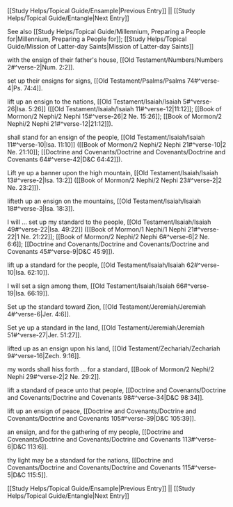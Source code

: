 [[Study Helps/Topical Guide/Ensample|Previous Entry]]  ||  [[Study Helps/Topical Guide/Entangle|Next Entry]]

 See also [[Study Helps/Topical Guide/Millennium, Preparing a People for|Millennium, Preparing a People for]]; [[Study Helps/Topical Guide/Mission of Latter-day Saints|Mission of Latter-day Saints]]

 with the ensign of their father's house, [[Old Testament/Numbers/Numbers 2#^verse-2|Num. 2:2]].

 set up their ensigns for signs, [[Old Testament/Psalms/Psalms 74#^verse-4|Ps. 74:4]].

 lift up an ensign to the nations, [[Old Testament/Isaiah/Isaiah 5#^verse-26|Isa. 5:26]] ([[Old Testament/Isaiah/Isaiah 11#^verse-12|11:12]]; [[Book of Mormon/2 Nephi/2 Nephi 15#^verse-26|2 Ne. 15:26]]; [[Book of Mormon/2 Nephi/2 Nephi 21#^verse-12|21:12]]).

 shall stand for an ensign of the people, [[Old Testament/Isaiah/Isaiah 11#^verse-10|Isa. 11:10]] ([[Book of Mormon/2 Nephi/2 Nephi 21#^verse-10|2 Ne. 21:10]]; [[Doctrine and Covenants/Doctrine and Covenants/Doctrine and Covenants 64#^verse-42|D&C 64:42]]).

 Lift ye up a banner upon the high mountain, [[Old Testament/Isaiah/Isaiah 13#^verse-2|Isa. 13:2]] ([[Book of Mormon/2 Nephi/2 Nephi 23#^verse-2|2 Ne. 23:2]]).

 lifteth up an ensign on the mountains, [[Old Testament/Isaiah/Isaiah 18#^verse-3|Isa. 18:3]].

 I will ... set up my standard to the people, [[Old Testament/Isaiah/Isaiah 49#^verse-22|Isa. 49:22]] ([[Book of Mormon/1 Nephi/1 Nephi 21#^verse-22|1 Ne. 21:22]]; [[Book of Mormon/2 Nephi/2 Nephi 6#^verse-6|2 Ne. 6:6]]; [[Doctrine and Covenants/Doctrine and Covenants/Doctrine and Covenants 45#^verse-9|D&C 45:9]]).

 lift up a standard for the people, [[Old Testament/Isaiah/Isaiah 62#^verse-10|Isa. 62:10]].

 I will set a sign among them, [[Old Testament/Isaiah/Isaiah 66#^verse-19|Isa. 66:19]].

 Set up the standard toward Zion, [[Old Testament/Jeremiah/Jeremiah 4#^verse-6|Jer. 4:6]].

 Set ye up a standard in the land, [[Old Testament/Jeremiah/Jeremiah 51#^verse-27|Jer. 51:27]].

 lifted up as an ensign upon his land, [[Old Testament/Zechariah/Zechariah 9#^verse-16|Zech. 9:16]].

 my words shall hiss forth ... for a standard, [[Book of Mormon/2 Nephi/2 Nephi 29#^verse-2|2 Ne. 29:2]].

 lift a standard of peace unto that people, [[Doctrine and Covenants/Doctrine and Covenants/Doctrine and Covenants 98#^verse-34|D&C 98:34]].

 lift up an ensign of peace, [[Doctrine and Covenants/Doctrine and Covenants/Doctrine and Covenants 105#^verse-39|D&C 105:39]].

 an ensign, and for the gathering of my people, [[Doctrine and Covenants/Doctrine and Covenants/Doctrine and Covenants 113#^verse-6|D&C 113:6]].

 thy light may be a standard for the nations, [[Doctrine and Covenants/Doctrine and Covenants/Doctrine and Covenants 115#^verse-5|D&C 115:5]].

[[Study Helps/Topical Guide/Ensample|Previous Entry]]  ||  [[Study Helps/Topical Guide/Entangle|Next Entry]]